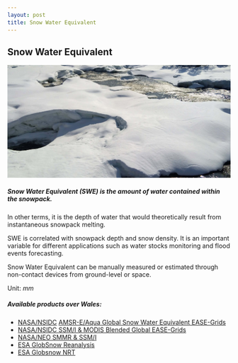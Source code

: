 ```yaml
---
layout: post
title: Snow Water Equivalent
---
```


## Snow Water Equivalent

![Snow Water Equivalent](/assets/img/wales/big/snow-water-equivalent.jpg)

##### Snow Water Equivalent (SWE) is the amount of water contained within the snowpack.

In other terms, it is the depth of water that would theoretically result from instantaneous snowpack melting.

SWE is correlated with snowpack depth and snow density. It is an important variable for different applications such as water stocks monitoring and flood events forecasting.

Snow Water Equivalent can be manually measured or estimated through non-contact devices from ground-level or space.

Unit: _mm_

##### Available products over Wales:

*   [NASA/NSIDC](https://nsidc.org/data/search/#keywords=snow/sortKeys=score,,desc/facetFilters=%257B%2522facet_parameter%2522%253A%255B%2522Snow%2520Water%2520Equivalent%2522%255D%257D/pageNumber=1/itemsPerPage=25) [AMSR-E/Aqua Global Snow Water Equivalent EASE-Grids](https://nsidc.org/data/search/#keywords=snow/sortKeys=score,,desc/facetFilters=%257B%2522facet_parameter%2522%253A%255B%2522Snow%2520Water%2520Equivalent%2522%255D%257D/pageNumber=1/itemsPerPage=25)
*   [NASA/NSIDC SSM/I & MODIS Blended Global EASE-Grids](https://nsidc.org/data/search/#keywords=snow/sortKeys=score,,desc/facetFilters=%257B%2522facet_parameter%2522%253A%255B%2522Snow%2520Water%2520Equivalent%2522%255D%257D/pageNumber=1/itemsPerPage=25)
*   [NASA/NEO SMMR & SSM/I](https://neo.sci.gsfc.nasa.gov/view.php?datasetId=SWE_M&year=2005)
*   [ESA GlobSnow Reanalysis](http://www.globsnow.info/index.php?page=Products)
*   [ESA Globsnow NRT](http://www.globsnow.info/index.php?page=Products)

